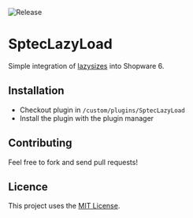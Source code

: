 ![Release](https://github.com/stefanpoensgen/SptecLazyload/workflows/Release/badge.svg)
# SptecLazyLoad

Simple integration of [lazysizes](https://github.com/aFarkas/lazysizes) into Shopware 6.

## Installation
* Checkout plugin in `/custom/plugins/SptecLazyLoad`
* Install the plugin with the plugin manager

## Contributing

Feel free to fork and send pull requests!

## Licence

This project uses the [MIT License](LICENCE.md).
